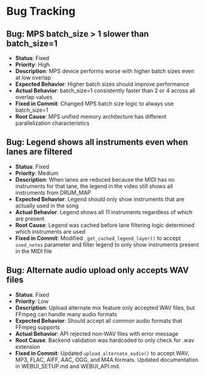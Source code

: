 # Bug Tracking

## Bug: MPS batch_size > 1 slower than batch_size=1
- **Status**: Fixed
- **Priority**: High
- **Description**: MPS device performs worse with higher batch sizes even at low overlap
- **Expected Behavior**: Higher batch sizes should improve performance
- **Actual Behavior**: batch_size=1 consistently faster than 2 or 4 across all overlap values
- **Fixed in Commit**: Changed MPS batch size logic to always use batch_size=1
- **Root Cause**: MPS unified memory architecture has different parallelization characteristics

## Bug: Legend shows all instruments even when lanes are filtered
- **Status**: Fixed
- **Priority**: Medium
- **Description**: When lanes are reduced because the MIDI has no instruments for that lane, the legend in the video still shows all instruments from DRUM_MAP
- **Expected Behavior**: Legend should only show instruments that are actually used in the song
- **Actual Behavior**: Legend shows all 11 instruments regardless of which are present
- **Root Cause**: Legend was cached before lane filtering logic determined which instruments are used
- **Fixed in Commit**: Modified `_get_cached_legend_layer()` to accept `used_notes` parameter and filter legend to only show instruments present in the MIDI file

## Bug: Alternate audio upload only accepts WAV files
- **Status**: Fixed
- **Priority**: Low
- **Description**: Upload alternate mix feature only accepted WAV files, but FFmpeg can handle many audio formats
- **Expected Behavior**: Should accept all common audio formats that FFmpeg supports
- **Actual Behavior**: API rejected non-WAV files with error message
- **Root Cause**: Backend validation was hardcoded to only check for .wav extension
- **Fixed in Commit**: Updated `upload_alternate_audio()` to accept WAV, MP3, FLAC, AIFF, AAC, OGG, and M4A formats. Updated documentation in WEBUI_SETUP.md and WEBUI_API.md.